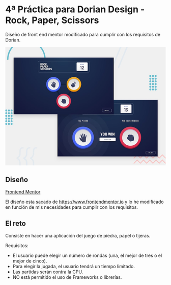 # 4ª Práctica para Dorian Design - Rock, Paper, Scissors

Diseño de front end mentor modificado para cumplir con los requisitos de Dorian.

![Design preview for the Rock, Paper, Scissors coding challenge](./design/desktop-preview.jpg)

## Diseño

[Frontend Mentor](https://www.frontendmentor.io)

El diseño esta sacado de https://www.frontendmentor.io y lo he modificado en función de mis necesidades para cumplir con los requisitos.

## El reto

Consiste en hacer una aplicación del juego de piedra, papel o tijeras.

Requisitos:

- El usuario puede elegir un número de rondas (una, el mejor de tres o el mejor de cinco).
- Para elegir la jugada, el usuario tendrá un tiempo limitado.
- Las partidas serán contra la CPU.
- NO está permitido el uso de Frameworks o librerías.
